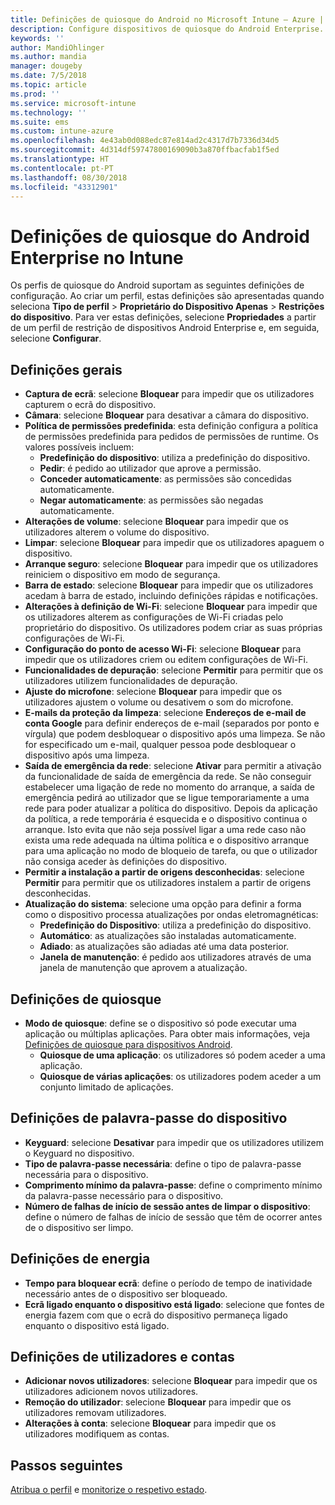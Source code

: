 ```yaml
---
title: Definições de quiosque do Android no Microsoft Intune – Azure | Microsoft Docs
description: Configure dispositivos de quiosque do Android Enterprise.
keywords: ''
author: MandiOhlinger
ms.author: mandia
manager: dougeby
ms.date: 7/5/2018
ms.topic: article
ms.prod: ''
ms.service: microsoft-intune
ms.technology: ''
ms.suite: ems
ms.custom: intune-azure
ms.openlocfilehash: 4e43ab0d088edc87e814ad2c4317d7b7336d34d5
ms.sourcegitcommit: 4d314df59747800169090b3a870ffbacfab1f5ed
ms.translationtype: HT
ms.contentlocale: pt-PT
ms.lasthandoff: 08/30/2018
ms.locfileid: "43312901"
---
```

# <a name="android-enterprise-kiosk-settings-in-intune"></a>Definições de quiosque do Android Enterprise no Intune

Os perfis de quiosque do Android suportam as seguintes definições de configuração. Ao criar um perfil, estas definições são apresentadas quando seleciona **Tipo de perfil** > **Proprietário do Dispositivo Apenas** > **Restrições do dispositivo**. Para ver estas definições, selecione **Propriedades** a partir de um perfil de restrição de dispositivos Android Enterprise e, em seguida, selecione **Configurar**.

## <a name="general-settings"></a>Definições gerais

- **Captura de ecrã**: selecione **Bloquear** para impedir que os utilizadores capturem o ecrã do dispositivo.
- **Câmara**: selecione **Bloquear** para desativar a câmara do dispositivo.
- **Política de permissões predefinida**: esta definição configura a política de permissões predefinida para pedidos de permissões de runtime. Os valores possíveis incluem:
    - **Predefinição do dispositivo**: utiliza a predefinição do dispositivo.
    - **Pedir**: é pedido ao utilizador que aprove a permissão.
    - **Conceder automaticamente**: as permissões são concedidas automaticamente.
    - **Negar automaticamente**: as permissões são negadas automaticamente.
- **Alterações de volume**: selecione **Bloquear** para impedir que os utilizadores alterem o volume do dispositivo.
- **Limpar**: selecione **Bloquear** para impedir que os utilizadores apaguem o dispositivo.
- **Arranque seguro**: selecione **Bloquear** para impedir que os utilizadores reiniciem o dispositivo em modo de segurança.
- **Barra de estado**: selecione **Bloquear** para impedir que os utilizadores acedam à barra de estado, incluindo definições rápidas e notificações.
- **Alterações à definição de Wi-Fi**: selecione **Bloquear** para impedir que os utilizadores alterem as configurações de Wi-Fi criadas pelo proprietário do dispositivo. Os utilizadores podem criar as suas próprias configurações de Wi-Fi.
- **Configuração do ponto de acesso Wi-Fi**: selecione **Bloquear** para impedir que os utilizadores criem ou editem configurações de Wi-Fi.
- **Funcionalidades de depuração**: selecione **Permitir** para permitir que os utilizadores utilizem funcionalidades de depuração.
- **Ajuste do microfone**: selecione **Bloquear** para impedir que os utilizadores ajustem o volume ou desativem o som do microfone.
- **E-mails da proteção da limpeza**: selecione **Endereços de e-mail de conta Google** para definir endereços de e-mail (separados por ponto e vírgula) que podem desbloquear o dispositivo após uma limpeza. Se não for especificado um e-mail, qualquer pessoa pode desbloquear o dispositivo após uma limpeza.
- **Saída de emergência da rede**: selecione **Ativar** para permitir a ativação da funcionalidade de saída de emergência da rede. Se não conseguir estabelecer uma ligação de rede no momento do arranque, a saída de emergência pedirá ao utilizador que se ligue temporariamente a uma rede para poder atualizar a política do dispositivo. Depois da aplicação da política, a rede temporária é esquecida e o dispositivo continua o arranque. Isto evita que não seja possível ligar a uma rede caso não exista uma rede adequada na última política e o dispositivo arranque para uma aplicação no modo de bloqueio de tarefa, ou que o utilizador não consiga aceder às definições do dispositivo.
- **Permitir a instalação a partir de origens desconhecidas**: selecione **Permitir** para permitir que os utilizadores instalem a partir de origens desconhecidas.
- **Atualização do sistema**: selecione uma opção para definir a forma como o dispositivo processa atualizações por ondas eletromagnéticas:
    - **Predefinição do Dispositivo**: utiliza a predefinição do dispositivo.
    - **Automático**: as atualizações são instaladas automaticamente.
    - **Adiado**: as atualizações são adiadas até uma data posterior.
    - **Janela de manutenção**: é pedido aos utilizadores através de uma janela de manutenção que aprovem a atualização.

## <a name="kiosk-settings"></a>Definições de quiosque

- **Modo de quiosque**: define se o dispositivo só pode executar uma aplicação ou múltiplas aplicações. Para obter mais informações, veja [Definições de quiosque para dispositivos Android](android-kiosk-settings.md).
    - **Quiosque de uma aplicação**: os utilizadores só podem aceder a uma aplicação.
    - **Quiosque de várias aplicações**: os utilizadores podem aceder a um conjunto limitado de aplicações.

## <a name="device-password-settings"></a>Definições de palavra-passe do dispositivo

- **Keyguard**: selecione **Desativar** para impedir que os utilizadores utilizem o Keyguard no dispositivo.
- **Tipo de palavra-passe necessária**: define o tipo de palavra-passe necessária para o dispositivo.
- **Comprimento mínimo da palavra-passe**: define o comprimento mínimo da palavra-passe necessário para o dispositivo.
- **Número de falhas de início de sessão antes de limpar o dispositivo**: define o número de falhas de início de sessão que têm de ocorrer antes de o dispositivo ser limpo.

## <a name="power-settings"></a>Definições de energia

- **Tempo para bloquear ecrã**: define o período de tempo de inatividade necessário antes de o dispositivo ser bloqueado.
- **Ecrã ligado enquanto o dispositivo está ligado**: selecione que fontes de energia fazem com que o ecrã do dispositivo permaneça ligado enquanto o dispositivo está ligado.

## <a name="users-and-accounts-settings"></a>Definições de utilizadores e contas

- **Adicionar novos utilizadores**: selecione **Bloquear** para impedir que os utilizadores adicionem novos utilizadores.
- **Remoção do utilizador**: selecione **Bloquear** para impedir que os utilizadores removam utilizadores.
- **Alterações à conta**: selecione **Bloquear** para impedir que os utilizadores modifiquem as contas.

## <a name="next-steps"></a>Passos seguintes
[Atribua o perfil](device-profile-assign.md) e [monitorize o respetivo estado](device-profile-monitor.md).



